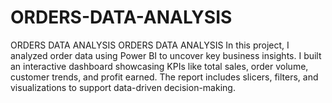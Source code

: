 # ORDERS-DATA-ANALYSIS
 ORDERS DATA ANALYSIS ORDERS DATA ANALYSIS In this project, I analyzed order data using Power BI to uncover key business insights. I built an interactive dashboard showcasing KPIs like total sales, order volume, customer trends, and profit earned. The report includes slicers, filters, and visualizations to support data-driven decision-making. 
